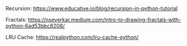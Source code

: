 Recursion:
https://www.educative.io/blog/recursion-in-python-tutorial

Fractals:
https://nseverkar.medium.com/intro-to-drawing-fractals-with-python-6ad53bbc8208/

LRU Cache:
https://realpython.com/lru-cache-python/